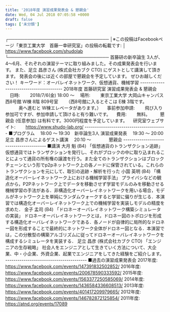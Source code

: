 ```yaml
---
title: '2018年度 演習成果発表会 & 懇親会'
date: Wed, 04 Jul 2018 07:05:58 +0000
draft: false
tags: ['未分類']
---
```


┌──────────────────────────────── │※この投稿はFacebookページ「東京工業大学　首藤一幸研究室」の投稿の転載です: │ https://www.facebook.com/shudolab └──────────────────────────────── 首藤研の新卒論生 3人が、4～6月、それぞれの演習テーマに取り組みました。その成果発表会を行います。 また、足立 昌彦さん (株式会社カブク CTO) にゲストとして講演して頂きます。 発表会の後には近くの部屋で懇親会を予定しています。 ぜひお越しください！ キーワード：オーバレイネットワーク、仮想通貨、機械学習 ---------------------------------------- 2018年度 首藤研究室 演習成果発表会 & 懇親会 　日時: 　　2018/7/6(金) 18:00 ～ 　場所: 　　東京工業大学 大岡山キャンパス 西8号館 W棟 8階 809号室 　　（西8号館に入るとそこは E棟 3階です。 　　　奥へ進むと W棟エレベータがあります。） 　事前参加申請: 　　飛び入り参加可ですが、参加申請して頂けると有り難いです。 　費用: 　　無料。 　　懇親会 (任意参加) は有料です。3000円程度を予定しています。 　研究室ウェブサイト: 　　https://www.shudo-lab.org/ ---------------------------------------- ■プログラム 　18:00 ～ 19:30　新卒論生3人 演習成果発表 　19:30 ～ 20:00　足立 昌彦さんによるゲスト講演 　20:10 ～　　　　懇親会 ---------------------------------------- ■講演 大月 魁 (B4) 「仮想通貨のトランザクション追跡」 仮想通貨ではトランザクションを発行し、それがブロックの中に取り込まれることによって通貨の所有権の譲渡を行う。また全てのトランザクションはブロックチェーンという形でp2pネットワーク上の各ノードに保管されている。これらのトランザクションを元にして、取引の追跡・解析を行った 小国 英明 (B4) 「構造化オーバーレイネットワーク上における機械学習手法」 プライバシなどの観点から，P2Pネットワーク上でデータを移動させず学習モデルのみを移動させる機械学習の手法がある．非構造化オーバーレイネットワークを用いる場合，モデルがネットワーク上を単純にランダムウォークすると学習に偏りが生じる．本演習では構造化オーバーレイネットワーク上での機械学習を実装しモデルの精度を求めた． 金子 孟司 (B4) 「ドロネーオーバレイネットワーク構築シミュレータの実装」 ドロネーオーバレイネットワークとは，ドロネー図のトポロジを形成する構造化オーバレイネットワークである．各ノードが自律的に局所的なドロネー図を形成することで最終的にネットワーク全体がドロネー図となる．本演習では，この分散型の構築アルゴリズムに従ってドロネーオーバレイネットワークを構成するシミュレータを実装する． 足立 昌彦 (株式会社カブク CTO) 「エンジニアの生存戦略」 社会人をエンジニアとして生きていく方法について、大企業、中・小企業、外資企業、起業でエンジニアをしてきた経験をご紹介します。 ---------------------------------------- ■過去の演習成果発表会 2017年度: https://www.facebook.com/events/147391832502852/ 2016年度: https://www.facebook.com/events/200678590333592/ 2015年度: https://www.facebook.com/events/1563377250585069/ 2014年度: https://www.facebook.com/events/1436584336608513/ 2013年度: https://www.facebook.com/events/401417209979665/ 2012年度: https://www.facebook.com/events/146782872125854/ 2011年度: https://atnd.org/events/17089